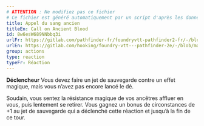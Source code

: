 ```yaml
---
# ATTENTION : Ne modifiez pas ce fichier
# Ce fichier est généré automatiquement par un script d'après les données du module Foundry VTT officiel et de sa traduction
title: Appel du sang ancien
titleEn: Call on Ancient Blood
id: 8w6esW689NNbbq3i
urlFr: https://gitlab.com/pathfinder-fr/foundryvtt-pathfinder2-fr/-/blob/master/data/classes/8w6esW689NNbbq3i.htm
urlEn: https://gitlab.com/hooking/foundry-vtt---pathfinder-2e/-/blob/master/packs/data/classes.db/call-on-ancient-blood.json
group: actions
type: reaction
typeFr: Réaction
---
```

**Déclencheur** Vous devez faire un jet de sauvegarde contre un effet magique, mais vous n’avez pas encore lancé le dé.

Soudain, vous sentez la résistance magique de vos ancêtres affluer en vous, puis lentement se retirer. Vous gagnez un bonus de circonstances de +1 au jet de sauvegarde qui a déclenché cette réaction et jusqu’à la fin de ce tour.


